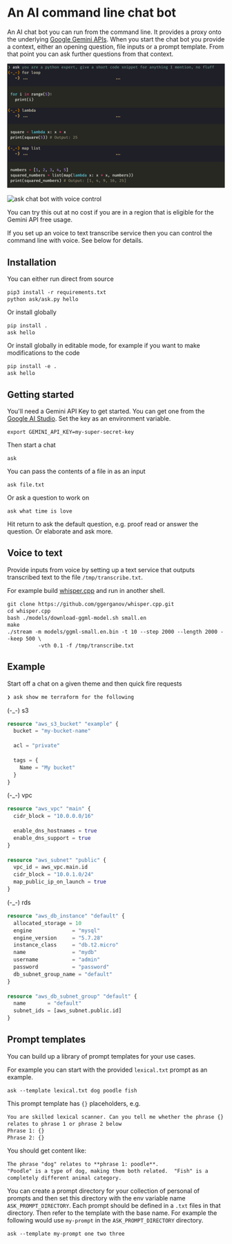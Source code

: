 # An AI command line chat bot

An AI chat bot you can run from the command line. It provides a proxy onto the
underlying [Google Gemini APIs](https://ai.google.dev/#gemini-api). When you
start the chat bot you provide a context, either an opening question, file
inputs or a prompt template. From that point you can ask further questions
from that context.

![example usage](./docs/example-usage.png)


![ask chat bot with voice control](https://github.com/user-attachments/assets/132c638c-0d87-4d8e-a5f9-89eb11fb5853)

You can try this out at no cost if you are in a region that is eligible for the
Gemini API free usage.

If you set up an voice to text transcribe service then you can control the command line with voice. See below for details.

## Installation

You can either run direct from source

    pip3 install -r requirements.txt
    python ask/ask.py hello

Or install globally

    pip install .
    ask hello

Or install globally in editable mode, for example if you want to make modifications to the code

    pip install -e .
    ask hello

## Getting started

You'll need a Gemini API Key to get started. You can get one from the [Google AI Studio](https://aistudio.google.com/). Set the key as an environment variable.

    export GEMINI_API_KEY=my-super-secret-key

Then start a chat

    ask

You can pass the contents of a file in as an input

    ask file.txt

Or ask a question to work on

    ask what time is love

Hit return to ask the default question, e.g. proof read or answer the question.
Or elaborate and ask more.

## Voice to text

Provide inputs from voice by setting up a text service that outputs transcribed
text to the file `/tmp/transcribe.txt`.

For example build [whisper.cpp](https://github.com/ggerganov/whisper.cpp) and run in another shell.

    git clone https://github.com/ggerganov/whisper.cpp.git
    cd whisper.cpp
    bash ./models/download-ggml-model.sh small.en
    make
    ./stream -m models/ggml-small.en.bin -t 10 --step 2000 --length 2000 --keep 500 \
              -vth 0.1 -f /tmp/transcribe.txt

## Example

Start off a chat on a given theme and then quick fire requests

```sh
❯ ask show me terraform for the following
```

(-\_-) s3

```terraform
resource "aws_s3_bucket" "example" {
  bucket = "my-bucket-name"

  acl = "private"

  tags = {
    Name = "My bucket"
  }
}
```

(-\_-) vpc

```terraform
resource "aws_vpc" "main" {
  cidr_block = "10.0.0.0/16"

  enable_dns_hostnames = true
  enable_dns_support = true
}

resource "aws_subnet" "public" {
  vpc_id = aws_vpc.main.id
  cidr_block = "10.0.1.0/24"
  map_public_ip_on_launch = true
}
```

(-\_-) rds

```terraform
resource "aws_db_instance" "default" {
  allocated_storage = 10
  engine             = "mysql"
  engine_version     = "5.7.28"
  instance_class     = "db.t2.micro"
  name               = "mydb"
  username           = "admin"
  password           = "password"
  db_subnet_group_name = "default"
}

resource "aws_db_subnet_group" "default" {
  name       = "default"
  subnet_ids = [aws_subnet.public.id]
}
```

## Prompt templates

You can build up a library of prompt templates for your use cases.

For example you can start with the provided `lexical.txt` prompt as an example.

    ask --template lexical.txt dog poodle fish

This prompt template has `{}` placeholders, e.g.

    You are skilled lexical scanner. Can you tell me whether the phrase {} relates to phrase 1 or phrase 2 below
    Phrase 1: {}
    Phrase 2: {}

You should get content like:

    The phrase "dog" relates to **phrase 1: poodle**.
    "Poodle" is a type of dog, making them both related.  "Fish" is a completely different animal category.

You can create a prompt directory for your collection of personal of prompts and
then set this directory with the env variable name `ASK_PROMPT_DIRECTORY`. Each
prompt should be defined in a `.txt` files in that directory. Then refer to the
template with the base name. For example the following would use `my-prompt` in
the `ASK_PROMPT_DIRECTORY` directory.

    ask --template my-prompt one two three
